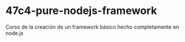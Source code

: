 # 47c4-pure-nodejs-framework
Curso de la creación de un framework básico hecho completamente en node.js
